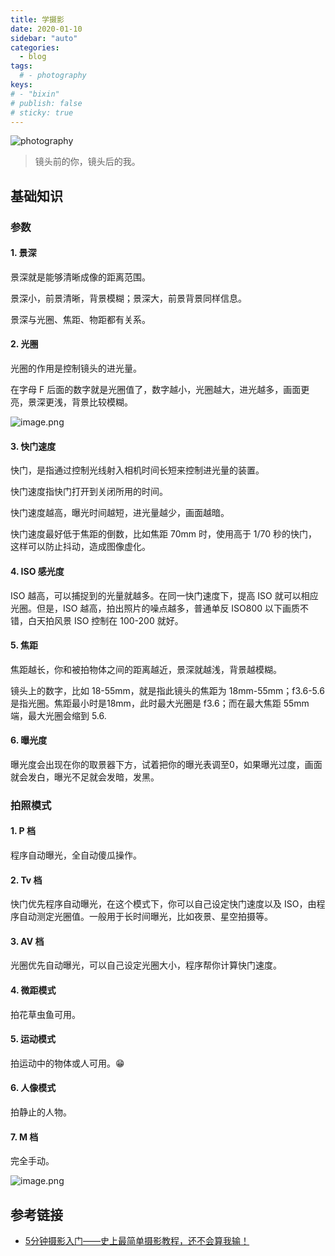 ```yaml
---
title: 学摄影
date: 2020-01-10
sidebar: "auto"
categories:
  - blog
tags:
  # - photography
keys:
# - "bixin"
# publish: false
# sticky: true
---
```


![photography](https://i.loli.net/2020/01/10/zeIkoCW1cVayAPH.jpg)

> 镜头前的你，镜头后的我。



## 基础知识

### 参数

#### 1. 景深

景深就是能够清晰成像的距离范围。

景深小，前景清晰，背景模糊；景深大，前景背景同样信息。

景深与光圈、焦距、物距都有关系。

#### 2. 光圈

光圈的作用是控制镜头的进光量。

在字母 F 后面的数字就是光圈值了，数字越小，光圈越大，进光越多，画面更亮，景深更浅，背景比较模糊。

![image.png](https://i.loli.net/2020/01/10/taFGEBzNDA5cXbl.png)

#### 3. 快门速度

快门，是指通过控制光线射入相机时间长短来控制进光量的装置。

快门速度指快门打开到关闭所用的时间。

快门速度越高，曝光时间越短，进光量越少，画面越暗。

快门速度最好低于焦距的倒数，比如焦距 70mm 时，使用高于 1/70 秒的快门，这样可以防止抖动，造成图像虚化。

#### 4. ISO 感光度

ISO 越高，可以捕捉到的光量就越多。在同一快门速度下，提高 ISO 就可以相应光圈。但是，ISO 越高，拍出照片的噪点越多，普通单反 ISO800 以下画质不错，白天拍风景 ISO 控制在 100-200 就好。

#### 5. 焦距

焦距越长，你和被拍物体之间的距离越近，景深就越浅，背景越模糊。

镜头上的数字，比如 18-55mm，就是指此镜头的焦距为 18mm-55mm；f3.6-5.6是指光圈。焦距最小时是18mm，此时最大光圈是 f3.6；而在最大焦距 55mm 端，最大光圈会缩到 5.6.

#### 6. 曝光度

曝光度会出现在你的取景器下方，试着把你的曝光表调至0，如果曝光过度，画面就会发白，曝光不足就会发暗，发黑。

### 拍照模式

#### 1. P 档

程序自动曝光，全自动傻瓜操作。

#### 2. Tv 档

快门优先程序自动曝光，在这个模式下，你可以自己设定快门速度以及 ISO，由程序自动测定光圈值。一般用于长时间曝光，比如夜景、星空拍摄等。

#### 3. AV 档

光圈优先自动曝光，可以自己设定光圈大小，程序帮你计算快门速度。

#### 4. 微距模式

拍花草虫鱼可用。

#### 5. 运动模式

拍运动中的物体或人可用。😁

#### 6. 人像模式

拍静止的人物。

#### 7. M 档

完全手动。

![image.png](https://i.loli.net/2020/01/10/QnYgaiubCUMqxPs.png)



## 参考链接

- [5分钟摄影入门——史上最简单摄影教程，还不会算我输！](https://zhuanlan.zhihu.com/p/27807946)

<br/>
<Valine></Valine>